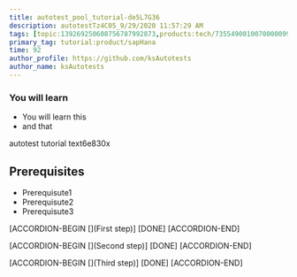 ```yaml
---
title: autotest_pool_tutorial-de5L7G36
description: autotestTz4C05_9/29/2020 11:57:29 AM
tags: [topic:139269250608756787992873,products:tech/73554900100700000996,tutorial:experience/advanced]
primary_tag: tutorial:product/sapHana
time: 92
author_profile: https://github.com/ksAutotests
author_name: ksAutotests
---
```

### You will learn
- You will learn this
- and that

autotest tutorial text6e830x

## Prerequisites
- Prerequisute1
- Prerequisute2
- Prerequisute3

[ACCORDION-BEGIN [](First step)]
[DONE]
[ACCORDION-END]

[ACCORDION-BEGIN [](Second step)]
[DONE]
[ACCORDION-END]

[ACCORDION-BEGIN [](Third step)]
[DONE]
[ACCORDION-END]

